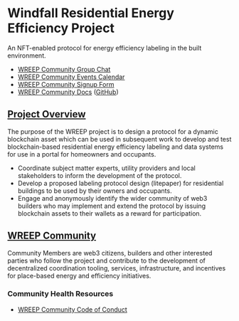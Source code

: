 # Windfall Residential Energy Efficiency Project

An NFT-enabled protocol for energy efficiency labeling in the built environment.

* [WREEP Community Group Chat](https://discord.gg/6mDepqjgh2)
* [WREEP Community Events Calendar](https://lu.ma/wreep)
* [WREEP Community Signup Form](https://wreep.deform.cc/community-signup/)
* [WREEP Community Docs](https://wreep.docs.superbenefit.org/) ([GitHub](https://github.com/superbenefit/WREEP-docs))

## [Project Overview](project/)

The purpose of the WREEP project is to design a protocol for a dynamic blockchain asset which can be used in subsequent work to develop and test blockchain-based residential energy efficiency labeling and data systems for use in a portal for homeowners and occupants.

* Coordinate subject matter experts, utility providers and local stakeholders to inform the development of the protocol.
* Develop a proposed labeling protocol design (litepaper) for residential buildings to be used by their owners and occupants.
* Engage and anonymously identify the wider community of web3 builders who may implement and extend the protocol by issuing blockchain assets to their wallets as a reward for participation.

## [WREEP Community](community/)

Community Members are web3 citizens, builders and other interested parties who follow the project and contribute to the development of decentralized coordination tooling, services, infrastructure, and incentives for place-based energy and efficiency initiatives.

### Community Health Resources

* [WREEP Community Code of Conduct](CODE\_OF\_CONDUCT.md)
